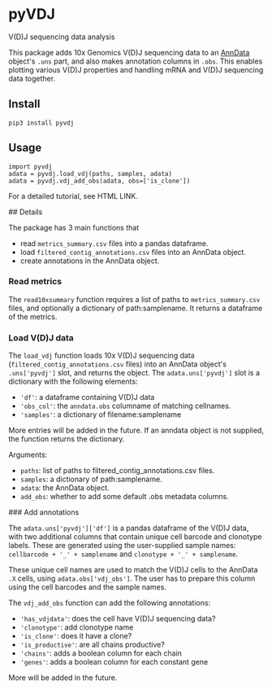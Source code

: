 # pyVDJ

V(D)J sequencing data analysis

This package adds 10x Genomics V(D)J sequencing data to an [AnnData](http://readthedocs.io/en/stable/) object's `.uns` part, and also makes annotation columns in `.obs`.
This enables plotting various V(D)J properties and handling mRNA and V(D)J sequencing data together.


## Install

`pip3 install pyvdj`


## Usage

    import pyvdj
    adata = pyvdj.load_vdj(paths, samples, adata)
    adata = pyvdj.vdj_add_obs(adata, obs=['is_clone'])

For a detailed tutorial, see HTML LINK.


## Details

The package has 3 main functions that
* read `metrics_summary.csv` files into a pandas dataframe.
* load `filtered_contig_annotations.csv` files into an AnnData object.
* create annotations in the AnnData object.


### Read metrics

The `read10xsummary` function requires a list of paths to `metrics_summary.csv` files, and optionally a dictionary of path:samplename. It returns a dataframe of the metrics.


### Load V(D)J data

The `load_vdj` function loads 10x V(D)J sequencing data (`filtered_contig_annotations.csv` files) into an AnnData object's `.uns['pyvdj']` slot, and returns the object. The `adata.uns['pyvdj']` slot is a dictionary with the following elements:
* `'df'`: a dataframe containing V(D)J data
* `'obs_col'`: the `anndata.obs` columname of matching cellnames.
* `'samples'`: a dictionary of filename:samplename

More entries will be added in the future. If an anndata object is not supplied, the function returns the dictionary.

Arguments:
* `paths`: list of paths to filtered_contig_annotations.csv files.
* `samples`: a dictionary of path:samplename.
* `adata`: the AnnData object.
* `add_obs`: whether to add some default .obs metadata columns.


### Add annotations

The `adata.uns['pyvdj']['df']` is a pandas dataframe of the V(D)J data, with two additional columns that contain unique cell barcode and clonotype labels. These are generated using the user-supplied sample names: `cellbarcode + '_' + samplename` and `clonotype + '_' + samplename`.

These unique cell names are used to match the V(D)J cells to the AnnData `.X` cells, using `adata.obs['vdj_obs']`. The user has to prepare this column using the cell barcodes and the sample names.

The `vdj_add_obs` function can add the following annotations:
* `'has_vdjdata'`: does the cell have V(D)J sequencing data?
* `'clonotype'`: add clonotype name
* `'is_clone'`: does it have a clone?
* `'is_productive'`: are all chains productive?
* `'chains'`: adds a boolean column for each chain
* `'genes'`: adds a boolean column for each constant gene

More will be added in the future.

